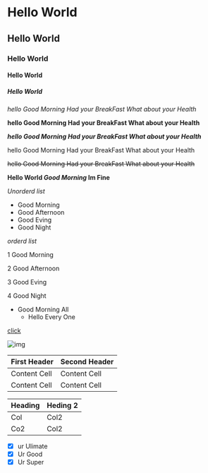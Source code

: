 # Hello World  
## Hello World
### Hello World
#### Hello World
##### Hello World
 *hello Good Morning Had your BreakFast What about your Health*
 
 **hello Good Morning Had your BreakFast What about your Health**
 
 ***hello Good Morning Had your BreakFast What about your Health***
 
 hello Good Morning Had your BreakFast What about your Health
 
 ~~hello Good Morning Had your BreakFast What about your Health~~
 
 **Hello World _Good Morning_ Im Fine**
 
 *Unorderd list*
 
 - Good Morning
 - Good Afternoon
 - Good Eving 
 - Good  Night
 
 *orderd list*
 
 1 Good Morning
 
 2 Good Afternoon
 
 3 Good Eving 
 
 4 Good  Night
 
 - Good Morning All
   - Hello Every One
   
  [click](https://www.google.com)

![img](img/1.png)


| First Header  | Second Header |
| ------------- | ------------- |
| Content Cell  | Content Cell  |
| Content Cell  | Content Cell  |


| Heading | Heding 2|
|---------|---------|
| Col     | Col2    |
| Co2     | Col2    |
 

- [x] ur Ulimate 
- [x] Ur Good 
- [x] Ur Super

<!-- Good Afternoon -->